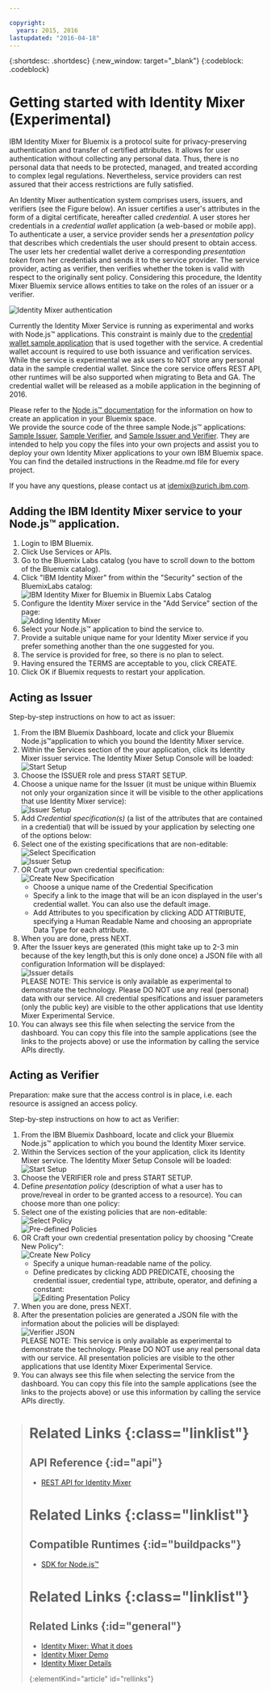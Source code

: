 ```yaml
---

copyright:
  years: 2015, 2016
lastupdated: "2016-04-18"
---
```


{:shortdesc: .shortdesc}
{:new_window: target="_blank"}
{:codeblock: .codeblock}

# Getting started with Identity Mixer (Experimental)

IBM Identity Mixer for Bluemix is a protocol suite for privacy-preserving authentication and transfer of certified attributes.
It allows for user authentication without collecting any personal data. Thus, there is no personal data that needs to be protected, managed, and treated according to complex legal regulations.
Nevertheless, service providers can rest assured that their access restrictions are fully satisfied.

An Identity Mixer authentication system comprises users, issuers, and verifiers (see the Figure below).
An issuer certifies a user's attributes in the form of a digital certificate, hereafter called *credential*.
A user stores her credentials in a *credential wallet* application (a web-based or mobile app).
To authenticate a user, a service provider sends her a *presentation policy* that describes which credentials the user should present to
obtain access.
The user lets her credential wallet derive a corresponding *presentation token* from her credentials and sends it to the service provider.
The service provider, acting as verifier, then verifies whether the token is valid with respect to the originally sent policy.
Considering this procedure, the Identity Mixer Bluemix service allows entities to take on the roles of an issuer or a verifier.

![Identity Mixer authentication](images/idemix_authentication2.png)

Currently the Identity Mixer Service is running as experimental and works with Node.js™ applications. 
This constraint is mainly due to the [credential wallet sample application](https://idmx-wallet.mybluemix.net/) that is used together with the service. 
A credential wallet account is required to use both issuance and verification services. 
While the service is experimental we ask users to NOT store any personal data in the sample credential wallet.
Since the core service offers REST API, other runtimes will be also supported when migrating to Beta and GA. 
The credential wallet will be released as a mobile application in the beginning of 2016.

Please refer to the [Node.js™ documentation](https://www.ng.bluemix.net/docs/starters/nodejs/index.html) for the information on how to create an application in your Bluemix space.  
We provide the source code of the three sample Node.js™ applications: [Sample Issuer](https://hub.jazz.net/project/idemix/issuer/overview), 
[Sample Verifier](https://hub.jazz.net/project/idemix/verifier/overview), and
[Sample Issuer and Verifier](https://hub.jazz.net/project/idemix/issuer-verifier/overview). 
They are intended to help you copy the files into your own projects
and assist you to deploy your own Identity Mixer applications to your own IBM Bluemix space.
You can find the detailed instructions in the Readme.md file for every project.

If you have any questions, please contact us at idemix@zurich.ibm.com.

## Adding the IBM Identity Mixer service to your Node.js™ application.

1. Login to IBM Bluemix.
1. Click Use Services or APIs.
1. Go to the Bluemix Labs catalog (you have to scroll down to the bottom of the Bluemix catalog).
1. Click "IBM Identity Mixer" from within the "Security" section of the BluemixLabs catalog:      
![IBM Identity Mixer for Bluemix in Bluemix Labs Catalog](images/choose.jpg)
1. Configure the Identity Mixer service in the "Add Service" section of the page:    
![Adding Identity Mixer ](images/add.jpg)
  1. Select your Node.js™ application to bind the service to.
  1. Provide a suitable unique name for your Identity Mixer service if you prefer something another than the one suggested for you.
  1. The service is provided for free, so there is no plan to select.
  1. Having ensured the TERMS are acceptable to you, click CREATE.
1. Click OK if Bluemix requests to restart your application.

## Acting as Issuer
Step-by-step instructions on how to act as issuer:
1. From the IBM Bluemix Dashboard, locate and click your Bluemix Node.js™application to which you bound the Identity Mixer service.
1. Within the Services section of the your application, click its Identity Mixer issuer service. The Identity Mixer Setup Console will be loaded:              
![Start Setup](images/start_page.jpg)
1. Choose the ISSUER role and press START SETUP.
1. Choose a unique name for the Issuer (it must be unique within Bluemix not only your organization since it will be visible to the other applications that use Identity Mixer service):          
![Issuer Setup](images/issuer_egov_setup_page.jpg)
1. Add *Credential specification(s)* (a list of the attributes that are contained in a credential) that will be issued by your application by selecting one of the options below:
  1. Select one of the existing specifications that are non-editable:          
![Select Specification](images/select_spec.jpg)          
![Issuer Setup](images/issuer_egov_setup_page.jpg)
  1. OR Craft your own credential specification:         
![Create New Specification](images/issuer_movie_custom_setup_page.jpg)
      * Choose a unique name of the Credential Specification
      * Specify a link to the image that will be an icon displayed in the user's credential wallet. You can also use the default image.
      * Add Attributes to you specification by clicking ADD ATTRIBUTE, specifying a Human Readable Name and choosing an appropriate Data Type for each attribute.
1. When you are done, press NEXT.
1. After the Issuer keys are generated (this might take up to 2-3 min because of the key length,but this is only done once) a JSON file with all configuration Information will be displayed:          
![Issuer details](images/issuer_json.jpg)         
PLEASE NOTE: This service is only available as experimental to demonstrate the technology. Please DO NOT use any real (personal) data with our service. 
All credential spesifications and issuer parameters (only the public key) are visible to the other applications that use Identity Mixer Experimental Service.
1. You can always see this file when selecting the service from the dashboard. You can copy this file into the sample applications (see the links to the projects above) or use the information by calling the service APIs directly.

## Acting as Verifier
Preparation: make sure that the access control is in place, i.e. each resource is assigned an access policy. 

Step-by-step instructions on how to act as Verifier:

1. From the IBM Bluemix Dashboard, locate and click your Bluemix Node.js™ application to which you bound the Identity Mixer service.
1. Within the Services section of the your application, click its Identity Mixer service. The Identity Mixer Setup Console will be loaded:             
![Start Setup](images/start_page.jpg)
1. Choose the VERIFIER role and press START SETUP.
3. Define *presentation policy* (description of what a user has to prove/reveal in order to be granted access to a resource). You can choose more than one policy: 
 1. Select one of the existing policies that are non-editable:          
![Select Policy](images/select_policy.jpg)          
![Pre-defined Policies](images/predefined_policies.jpg)
  1. OR Craft your own credential presentation policy by choosing "Create New Policy":         
![Create New Policy](images/create_new_policy.jpg)
      * Specify a unique human-readable name of the policy.
      * Define predicates by clicking ADD PREDICATE, choosing the credential issuer, credential type, attribute, operator, and defining a constant:          
![Editing Presentation Policy](images/editing_policy.jpg)
1. When you are done, press NEXT.
1. After the presentation policies are generated a JSON file with the information about the policies will be displayed:          
![Verifier JSON](images/verifier_json.jpg)        
PLEASE NOTE: This service is only available as experimental to demonstrate the technology. Please DO NOT use any real personal data with our service. 
All presentation policies are visible to the other applications that use Identity Mixer Experimental Service.
1. You can always see this file when selecting the service from the dashboard. You can copy this file into the sample applications (see the links to the projects above) or use this information by calling the service APIs directly.


># Related Links {:class="linklist"}
>## API Reference {:id="api"}
>* [REST API for Identity Mixer](https://idmx-service-media.mybluemix.net/docs/)
>
># Related Links {:class="linklist"}
>## Compatible Runtimes {:id="buildpacks"}
>* [SDK for Node.js™](../../starters/nodejs/index.html#nodejs)
>
># Related Links {:class="linklist"}
>## Related Links {:id="general"}
>* [Identity Mixer: What it does](http://www.zurich.ibm.com/idemix/whatitdoes.html)
>* [Identity Mixer Demo](https://idemixdemo.mybluemix.net/)
>* [Identity Mixer Details](http://www.zurich.ibm.com/idemix/)
>
>{:elementKind="article" id="rellinks"}
